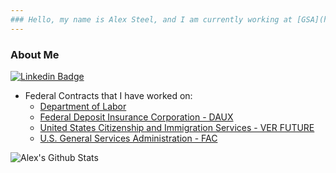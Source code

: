 ```yaml
---
### Hello, my name is Alex Steel, and I am currently working at [GSA](https://www.gsa.gov/) as a contractor on behalf of [Pluribus Digital](https://pluribusdigital.com/)
---
```

  
### About Me
[![Linkedin Badge](https://img.shields.io/badge/-asteel-blue?style=flat-square&logo=Linkedin&logoColor=white&link=https://www.linkedin.com/in/alexander-steel-84004282)](https://www.linkedin.com/in/alexander-steel-84004282)
- Federal Contracts that I have worked on:
  -   [Department of Labor](https://www.dol.gov/)
  -   [Federal Deposit Insurance Corporation - DAUX](https://www.fdic.gov/)
  -   [United States Citizenship and Immigration Services - VER FUTURE](https://www.uscis.gov/)
  -   [U.S. General Services Administration - FAC](https://www.gsa.gov/)

![Alex's Github Stats](https://github-readme-stats.vercel.app/api?username=asteel-gsa&show_icons=true&theme=dark)
